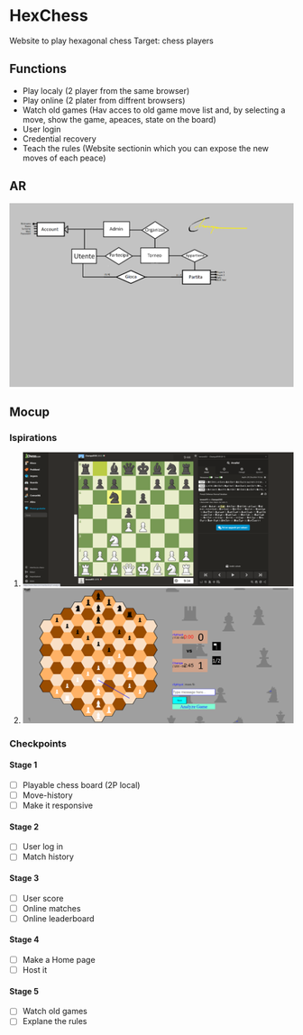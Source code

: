 # HexChess
Website to play hexagonal chess
Target: chess players

## Functions
* Play localy (2 player from the same browser)
* Play online (2 plater from diffrent browsers)
* Watch old games (Hav acces to old game move list and, by selecting a move, show the game, apeaces, state on the board)
* User login
* Credential recovery
* Teach the rules (Website sectionin which you can expose the new moves of each peace)

## AR
![HexagonalChess](/Assets/SchemaER.png)

## Mocup


### Ispirations
1. ![Chess.com](/Assets/Chess-com.png)
2. ![HexagonalChess](/Assets/HexagonalChess.png)

### Checkpoints
#### Stage 1
- [ ] Playable chess board (2P local)
- [ ] Move-history
- [ ] Make it responsive

#### Stage 2
- [ ] User log in
- [ ] Match history

#### Stage 3
- [ ] User score
- [ ] Online matches
- [ ] Online leaderboard

#### Stage 4
- [ ] Make a Home page
- [ ] Host it

#### Stage 5
- [ ] Watch old games
- [ ] Explane the rules
